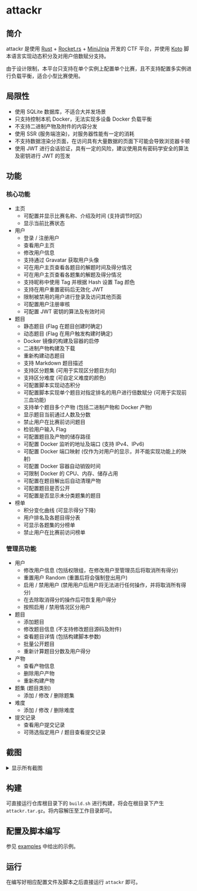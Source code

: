 # attackr

## 简介

attackr 是使用 [Rust](https://www.rust-lang.org) + [Rocket.rs](https://rocket.rs) + [MiniJinja](https://github.com/mitsuhiko/minijinja) 开发的 CTF 平台，并使用 [Koto](https://koto.dev/) 脚本语言实现动态积分及对用户倍数赋分支持。

由于设计限制，本平台只支持在单个实例上配置单个比赛，且不支持配置多实例进行负载平衡，适合小型比赛使用。

## 局限性

- 使用 SQLite 数据库，不适合大并发场景
- 只支持控制本机 Docker，无法实现多设备 Docker 负载平衡
- 不支持二进制产物及附件的内容分发
- 使用 SSR (服务端渲染)，对服务器性能有一定的消耗
- 不支持数据渲染分页面，在访问具有大量数据的页面下可能会导致浏览器卡顿
- 使用 JWT 进行会话验证，具有一定的风险，建议使用具有密码学安全的算法及密钥进行 JWT 的签发

## 功能

### 核心功能

- 主页
    - 可配置并显示比赛名称、介绍及时间 (支持调节时区)
    - 显示当前比赛状态
- 用户
    - 登录 / 注册用户
    - 查看用户主页
    - 修改用户信息
    - 支持通过 Gravatar 获取用户头像
    - 可在用户主页查看各题目的解题时间及得分情况
    - 可在用户主页查看各题集的解题及得分情况
    - 支持昵称中使用 Tag 并根据 Hash 设置 Tag 颜色
    - 支持在用户重置密码后无效化 JWT
    - 限制被禁用的用户进行登录及访问其他页面
    - 可配置用户注册审核
    - 可配置 JWT 密钥的算法及有效时间
- 题目
    - 静态题目 (Flag 在题目创建时确定) 
    - 动态题目 (Flag 在用户触发构建时确定)
    - Docker 镜像的构建及容器的启停
    - 二进制产物构建及下载
    - 重新构建动态题目
    - 支持 Markdown 题目描述
    - 支持区分题集 (可用于实现区分题目方向)
    - 支持区分难度 (可自定义难度的颜色)
    - 可配置脚本实现动态积分
    - 可配置脚本实现单个题目对指定排名的用户进行倍数赋分 (可用于实现前三血功能)
    - 支持单个题目多个产物 (包括二进制产物和 Docker 产物)
    - 显示题目当前通过人数及分数
    - 禁止用户在比赛前访问题目
    - 检验用户输入 Flag
    - 可配置题目及产物的储存路径
    - 可配置 Docker 监听的地址及端口 (支持 IPv4、IPv6)
    - 可配置 Docker 端口映射 (仅作为对用户的显示，并不能实现功能上的映射)
    - 可配置 Docker 容器自动销毁时间
    - 可限制 Docker 的 CPU、内存、储存占用
    - 可配置在题目解出后自动清理产物
    - 可配置题目是否公开
    - 可配置是否显示未分类题集的题目
- 榜单
    - 积分变化曲线 (可显示得分下降)
    - 用户排名及各题目得分表
    - 可显示各题集的分榜单
    - 禁止用户在比赛前访问榜单

### 管理员功能

- 用户
    - 修改用户信息 (包括权限组，在修改用户至管理员后将取消所有得分)
    - 重置用户 Random (重置后将会强制登出用户)
    - 启用 / 禁用用户 (禁用用户后用户将无法进行任何操作，并将取消所有得分)
    - 在去除取消得分的操作后可恢复用户得分
    - 按照启用 / 禁用情况区分用户
- 题目
    - 添加题目
    - 修改题目信息 (不支持修改题目源码及附件)
    - 查看题目详情 (包括构建脚本参数)
    - 批量公开题目
    - 重新计算题目分数及用户得分
- 产物
    - 查看产物信息
    - 删除用户产物
    - 重新构建产物
- 题集 (题目类别)
    - 添加 / 修改 / 删除题集
- 难度
    - 添加 / 修改 / 删除难度
- 提交记录
    - 查看用户提交记录
    - 可筛选指定用户 / 题目查看提交记录

## 截图

<details>

<summary>显示所有截图</summary>

![](assets/1.webp)

![](assets/2.webp)

![](assets/4.webp)

![](assets/3.webp)

</details>

## 构建

可直接运行仓库根目录下的 `build.sh` 进行构建，将会在根目录下产生 `attackr.tar.gz`。将内容解压至工作目录即可。

## 配置及脚本编写

参见 [examples](examples/) 中给出的示例。

## 运行

在编写好相应配置文件及脚本之后直接运行 `attackr` 即可。
